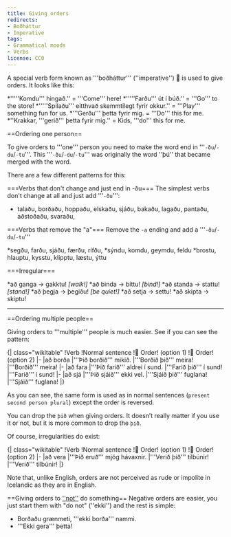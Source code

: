 ```yaml
---
title: Giving orders
redirects:
- Boðháttur
- Imperative
tags:
- Grammatical moods
- Verbs
license: CC0
---
```


A special verb form known as '''boðháttur''' (''imperative'') 👮 is used to give orders. It looks like this:

*'''''Komdu''' hingað.'' = '''Come''' here!
*'''''Farðu''' út í búð.'' = '''Go''' to the store!
*'''''Spilaðu''' eitthvað skemmtilegt fyrir okkur.'' = '''Play''' something fun for us.
*'''Gerðu''' þetta fyrir mig. = '''Do''' this for me.
*''Krakkar, '''gerið''' þetta fyrir mig.'' = Kids, '''do''' this for me.

==Ordering one person==
<level level="b1"/>

To give orders to '''one''' person you need to make the word end in '''`-ðu`/`-du`/`-tu`'''. This '''`-ðu`/`-du`/`-tu`''' was originally the word ''þú'' that became merged with the word.<!-- Citation needed -->

There are a few different patterns for this:

===Verbs that don't change and just end in -ðu===
The simplest verbs don't change at all and just add '''`-ðu`''':

* talaðu, borðaðu, hoppaðu, elskaðu, sjáðu, bakaðu, lagaðu, pantaðu, aðstoðaðu, svaraðu,

===Verbs that remove the "a"===
Remove the `-a` ending and add a '''`-ðu`/`-du`/`-tu`'''

*segðu, farðu, sjáðu, færðu, rífðu,
*sýndu, komdu, geymdu, feldu
*brostu, hlauptu, kysstu, klipptu, læstu, ýttu

===Irregular===

*að ganga → gakktu! <i>[walk!]</i>
*að binda → bittu! <i>[bind!]</i>
*að standa → stattu! <i>[stand!]</i>
*að þegja → þegiðu! <i>[be quiet!]</i>
*að setja → settu!
*að skipta → skiptu!

***

==Ordering multiple people==
<level level="b2"/>

Giving orders to '''multiple''' people is much easier. See if you can see the pattern:

{| class="wikitable"
!Verb
!Normal sentence
!👮 Order! (option 1)
!👮 Order! (option 2)
|-
|að borða
|'''Þið borðið''' mikið.
|'''Borðið þið''' meira!
|'''Borðið''' meira!
|-
|að fara
|'''Þið farið''' aldrei í sund.
|'''Farið þið''' í sund!
|'''Farið''' í sund!
|-
|að sjá
|'''Þið sjáið''' ekki vel.
|'''Sjáið þið''' fuglana!
|'''Sjáið''' fuglana!
|}

As you can see, the same form is used as in normal sentences (`present second person plural`) except the order is reversed.

You can drop the `þið` when giving orders. It doesn’t really matter if you use it or not, but it is more common to drop the `þið`.

Of course, irregularities do exist:

{| class="wikitable"
!Verb
!Normal sentence
!👮 Order! (option 1)
!👮 Order! (option 2)
|-
|að vera
|'''Þið eruð''' mjög hávaxnir.
|'''Verið þið''' tilbúnir!
|'''Verið''' tilbúnir!
|}

Note that, unlike English, orders are not perceived as rude or impolite in Icelandic as they are in English.

==Giving orders to <u>''not''</u> do something==
Negative orders are easier, you just start them with "do not" (''ekki'') and the rest is simple:

* Borðaðu grænmeti, '''ekki borða''' nammi.
* '''Ekki gera''' þetta!

